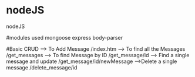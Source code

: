 # nodeJS
nodeJS 

#modules used
mongoose
express
body-parser

#Basic CRUD
--> To Add Message
/index.htm
--> To find all the Messages
/get_messages
--> To find Message by ID
/get_message/id
--> Find a single message and update
/get_message/id/newMessage
-->Delete a single message
/delete_message/id
